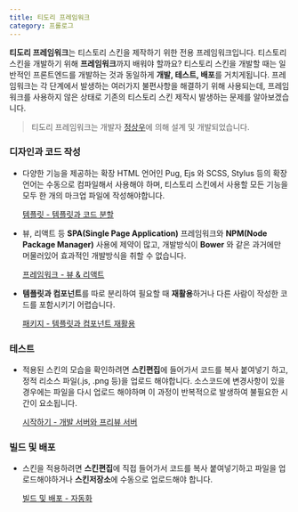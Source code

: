 ```yaml
---
title: 티도리 프레임워크
category: 프롤로그
---
```


**티도리 프레임워크**는 티스토리 스킨을 제작하기 위한 전용 프레임워크입니다. 티스토리 스킨을 개발하기 위해 **프레임워크**까지 배워야 할까요? 티스토리 스킨을 개발할 때는 일반적인 프론트엔드를 개발하는 것과 동일하게 **개발, 테스트, 배포**를 거치게됩니다. 프레임워크는 각 단계에서 발생하는 여러가지 불편사항을 해결하기 위해 사용되는데, 프레임워크를 사용하지 않은 상태로 기존의 티스토리 스킨 제작시 발생하는 문제를 알아보겠습니다.

> 티도리 프레임워크는 개발자 [정상우](https://github.com/pronist)에 의해 설계 및 개발되었습니다.

### 디자인과 코드 작성

- 다양한 기능을 제공하는 확장 HTML 언어인 Pug, Ejs 와 SCSS, Stylus 등의 확장 언어는 수동으로 컴파일해서 사용해야 하며, 티스토리 스킨에서 사용할 모든 기능을 모두 한 개의 마크업 파일에 작성해야합니다.

    [템플릿 - 템플릿과 코드 분할](/docs/template)

- 뷰, 리액트 등 **SPA(Single Page Application)** 프레임워크와 **NPM(Node Package Manager)** 사용에 제약이 많고, 개발방식이 **Bower** 와 같은 과거에만 머물러있어 효과적인 개발방식을 취할 수 없습니다.

    [프레임워크 - 뷰 & 리액트](/docs/framework)

- **템플릿과 컴포넌트**를 따로 분리하여 필요할 때 **재활용**하거나 다른 사람이 작성한 코드를 포함시키기 어렵습니다.

    [패키지 - 템플릿과 컴포넌트 재활용](/docs/package)

### 테스트

- 적용된 스킨의 모습을 확인하려면 **스킨편집**에 들어가서 코드를 복사 붙여넣기 하고, 정적 리소스 파일(.js, .png 등)을 업로드 해야합니다. 소스코드에 변경사항이 있을 경우에는 파일을 다시 업로드 해야하며 이 과정이 반복적으로 발생하여 불필요한 시간이 요소됩니다.

    [시작하기 - 개발 서버와 프리뷰 서버](/docs/get-started)

### 빌드 및 배포

- 스킨을 적용하려면 **스킨편집**에 직접 들어가서 코드를 복사 붙여넣기하고 파일을 업로드해야하거나 **스킨저장소**에 수동으로 업로드해야 합니다.

    [빌드 및 배포 - 자동화](/docs/deployment)
